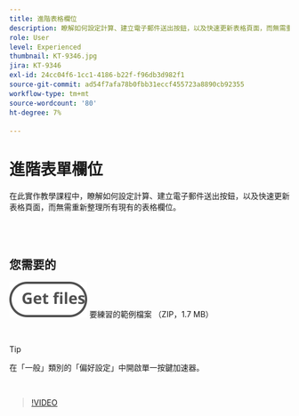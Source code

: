 ```yaml
---
title: 進階表格欄位
description: 瞭解如何設定計算、建立電子郵件送出按鈕，以及快速更新表格頁面，而無需重新整理所有現有的表格欄位
role: User
level: Experienced
thumbnail: KT-9346.jpg
jira: KT-9346
exl-id: 24cc04f6-1cc1-4186-b22f-f96db3d982f1
source-git-commit: ad54f7afa78b0fbb31eccf455723a8890cb92355
workflow-type: tm+mt
source-wordcount: '80'
ht-degree: 7%

---
```


# 進階表單欄位

在此實作教學課程中，瞭解如何設定計算、建立電子郵件送出按鈕，以及快速更新表格頁面，而無需重新整理所有現有的表格欄位。

<br> 

## 您需要的

[![取得檔案 ](../assets/Getfiles.svg)](../assets/ProjectEstimate.zip)
要練習的範例檔案 （ZIP，1.7 MB）

<br>

>[!TIP]
>
>在「一般」類別的「偏好設定」中開啟單一按鍵加速器。

<br>

>[!VIDEO](https://video.tv.adobe.com/v/340379?quality=12&learn=on&hidetitle=true)
